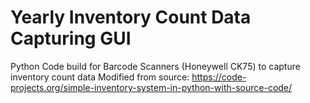 # Yearly Inventory Count Data Capturing GUI
Python Code build for Barcode Scanners (Honeywell CK75) to capture inventory count data
Modified from source: https://code-projects.org/simple-inventory-system-in-python-with-source-code/
